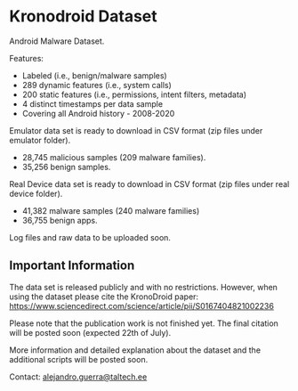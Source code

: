 # Kronodroid Dataset
Android Malware Dataset. 

Features:

- Labeled (i.e., benign/malware samples)
- 289 dynamic features (i.e., system calls)
- 200 static features (i.e., permissions, intent filters, metadata)
- 4 distinct timestamps per data sample
- Covering all Android history - 2008-2020


Emulator data set is ready to download in CSV format (zip files under emulator folder). 
  - 28,745 malicious samples (209 malware families).
  - 35,256 benign samples.

Real Device data set is ready to download in CSV format (zip files under real device folder).  
  - 41,382 malware samples (240 malware families)
  - 36,755 benign apps.


Log files and raw data to be uploaded soon. 

## Important Information

The data set is released publicly and with no restrictions. However, when using the dataset please cite the KronoDroid paper:
https://www.sciencedirect.com/science/article/pii/S0167404821002236 

Please note that the publication work is not finished yet. The final citation will be posted soon (expected 22th of July).


More information and detailed explanation about the dataset and the additional scripts will be posted soon.

Contact: alejandro.guerra@taltech.ee


